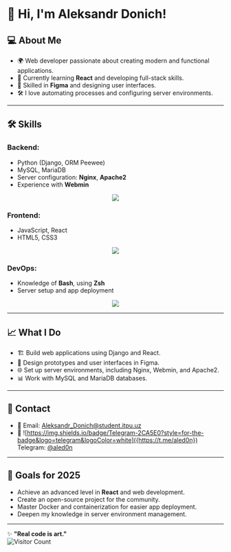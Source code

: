 # 👋 Hi, I'm Aleksandr Donich!

## 💻 About Me
- 🌍 Web developer passionate about creating modern and functional applications.  
- 🌱 Currently learning **React** and developing full-stack skills.  
- 🎨 Skilled in **Figma** and designing user interfaces.  
- 🛠 I love automating processes and configuring server environments.  

---

## 🛠 Skills
### Backend:
- Python (Django, ORM Peewee)
- MySQL, MariaDB
- Server configuration: **Nginx**, **Apache2**
- Experience with **Webmin**
<p align="center">
  <a href="https://skillicons.dev">
    <img src="https://skillicons.dev/icons?i=git,django,flask,python,fastapi" />
  </a>
</p>

### Frontend:
- JavaScript, React
- HTML5, CSS3
<p align="center">
  <a href="https://skillicons.dev">
    <img src="https://skillicons.dev/icons?i=js,react,html,css,bootstrap,figma" />
  </a>
</p>

### DevOps:
- Knowledge of **Bash**, using **Zsh**
- Server setup and app deployment
<p align="center">
  <a href="https://skillicons.dev">
    <img src="https://skillicons.dev/icons?i=docker,npm,gitlab,github,git,mysql,nginx,apache,bash,selenium,grafana,postgres,linux,postman,vim" />
  </a>
</p>

---

## 📈 What I Do
- 🏗 Build web applications using Django and React.  
- 🎨 Design prototypes and user interfaces in Figma.  
- 🌐 Set up server environments, including Nginx, Webmin, and Apache2.  
- 📊 Work with MySQL and MariaDB databases.  

---

## 📩 Contact
- 📧 Email: [Aleksandr_Donich@student.itpu.uz](mailto:Aleksandr_Donich@student.itpu.uz)  
- 📱 ![https://img.shields.io/badge/Telegram-2CA5E0?style=for-the-badge&logo=telegram&logoColor=white]({https://t.me/aled0n}) Telegram: [@aled0n](https://t.me/aled0n)

---

## 🚀 Goals for 2025
- Achieve an advanced level in **React** and web development.  
- Create an open-source project for the community.  
- Master Docker and containerization for easier app deployment.  
- Deepen my knowledge in server environment management.  

---

✨ **"Real code is art."**  
![Visitor Count](https://komarev.com/ghpvc/?username=aledon8&color=blueviolet)
